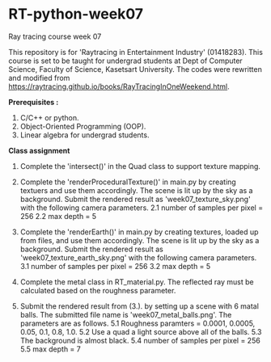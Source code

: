 # RT-python-week07
Ray tracing course week 07

This repository is for 'Raytracing in Entertainment Industry' (01418283).
This course is set to be taught for undergrad students at Dept of Computer Science, Faculty of Science, Kasetsart University.
The codes were rewritten and modified from https://raytracing.github.io/books/RayTracingInOneWeekend.html.

**Prerequisites :**
1. C/C++ or python.
2. Object-Oriented Programming (OOP).
3. Linear algebra for undergrad students.


**Class assignment**
1. Complete the 'intersect()' in the Quad class to support texture mapping.

2. Complete the 'renderProceduralTexture()' in main.py by creating textuers and use them accordingly. The scene is lit up by the sky as a background. Submit the rendered result as 'week07_texture_sky.png' with the following camera parameters.
    2.1 number of samples per pixel = 256
    2.2 max depth = 5
3. Complete the 'renderEarth()' in main.py by creating textures, loaded up from files, and use them accordingly. The scene is lit up by the sky as a background. Submit the rendered result as 'week07_texture_earth_sky.png' with the following camera parameters.
    3.1 number of samples per pixel = 256
    3.2 max depth = 5
4. Complete the metal class in RT_material.py. The reflected ray must be calculated based on the roughness parameter.
5. Submit the rendered result from (3.). by setting up a scene with 6 matal balls. The submitted file name is 'week07_metal_balls.png'. The parameters are as follows.
    5.1 Roughness paramters = 0.0001, 0.0005, 0.05, 0.1, 0.8, 1.0. 
    5.2 Use a quad a light source above all of the balls.
    5.3 The background is almost black.
    5.4 number of samples per pixel = 256
    5.5 max depth = 7



